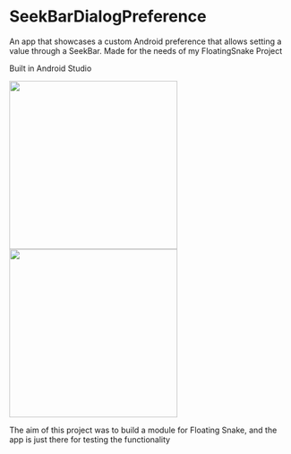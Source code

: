 # SeekBarDialogPreference
An app that showcases a custom Android preference that allows setting a value through a SeekBar. Made for the needs of my FloatingSnake Project

Built in Android Studio

<img src="https://i.imgur.com/tKSGg6S.jpg" width="300"/> <img src="https://i.imgur.com/yJ4GQoP.jpg" width="300"/>

The aim of this project was to build a module for Floating Snake, and the app is just there for testing the functionality
